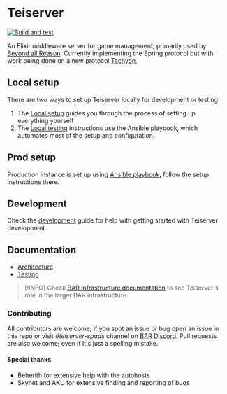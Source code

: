# Teiserver
[![Build and test](https://github.com/beyond-all-reason/teiserver/actions/workflows/tests.yml/badge.svg?branch=master)](https://github.com/beyond-all-reason/teiserver/actions/workflows/tests.yml)

An Elixir middleware server for game management; primarily used by [Beyond all Reason](https://www.beyondallreason.info/). Currently implementing the Spring protocol but with work being done on a new protocol [Tachyon](https://github.com/beyond-all-reason/tachyon).

## Local setup
There are two ways to set up Teiserver locally for development or testing:

1. The [Local setup](/documents/guides/local_setup.md) guides you through the process of setting up everything yourself
2. The [Local testing](https://github.com/beyond-all-reason/ansible-teiserver?tab=readme-ov-file#local-testing) instructions use the Ansible playbook, which automates most of the setup and configuration.

## Prod setup
Production instance is set up using [Ansible playbook](https://github.com/beyond-all-reason/ansible-teiserver/tree/main), follow the setup instructions there.

## Development
Check the [development](/documents/guides/development.md) guide for help with getting started with Teiserver development.

## Documentation
- [Architecture](/documents/architecture.md)
- [Testing](/documents/guides/testing.md)

> [!INFO]
> Check [BAR infrastructure documentation](https://beyond-all-reason.github.io/infrastructure/current_infra/) to see Teiserver's role in the larger BAR infrastructure.

### Contributing

All contributors are welcome; if you spot an issue or bug open an issue in this repo or visit *#teiserver-spads* channel on [BAR Discord](https://discord.gg/beyond-all-reason). Pull requests are also welcome; even if it's just a spelling mistake.


#### Special thanks

- Beherith for extensive help with the autohosts
- Skynet and AKU for extensive finding and reporting of bugs
